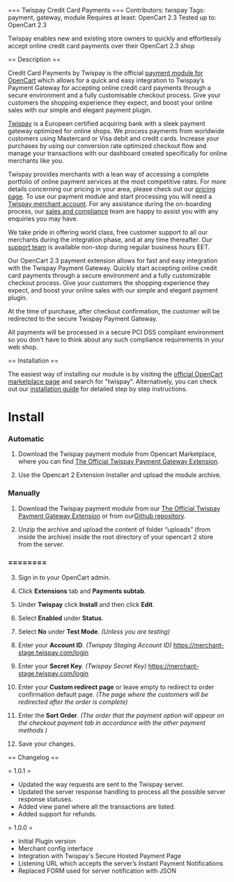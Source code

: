 === Twispay Credit Card Payments ===
Contributors: twispay
Tags: payment, gateway, module
Requires at least: OpenCart 2.3
Tested up to: OpenCart 2.3

Twispay enables new and existing store owners to quickly and effortlessly accept online credit card payments over their OpenCart 2.3 shop

== Description ==

Credit Card Payments by Twispay is the official [payment module for OpenCart](https://www.twispay.com/opencart) which allows for a quick and easy integration to Twispay’s Payment Gateway for accepting online credit card payments through a secure environment and a fully customisable checkout process. Give your customers the shopping experience they expect, and boost your online sales with our simple and elegant payment plugin.

[Twispay](https://www.twispay.com) is a European certified acquiring bank with a sleek payment gateway optimized for online shops. We process payments from worldwide customers using Mastercard or Visa debit and credit cards. Increase your purchases by using our conversion rate optimized checkout flow and manage your transactions with our dashboard created specifically for online merchants like you.

Twispay provides merchants with a lean way of accessing a complete portfolio of online payment services at the most competitive rates. For more details concerning our pricing in your area, please check out our [pricing page](https://www.twispay.com/prices). To use our payment module and start processing you will need a [Twispay merchant account](https://merchant-stage.twispay.com/register). For any assistance during the on-boarding process, our [sales and compliance](https://www.twispay.com/contact) team are happy to assist you with any enquiries you may have.

We take pride in offering world class, free customer support to all our merchants during the integration phase, and at any time thereafter. Our [support team](https://www.twispay.com/contact) is available non-stop during regular business hours EET.

Our OpenCart 2.3 payment extension allows for fast and easy integration with the Twispay Payment Gateway. Quickly start accepting online credit card payments through a secure environment and a fully customizable checkout process. Give your customers the shopping experience they expect, and boost your online sales with our simple and elegant payment plugin.

At the time of purchase, after checkout confirmation, the customer will be redirected to the secure Twispay Payment Gateway.

All payments will be processed in a secure PCI DSS compliant environment so you don't have to think about any such compliance requirements in your web shop.

== Installation ==

The easiest way of installing our module is by visiting the [official OpenCart marketplace page](https://www.opencart.com/index.php?route=marketplace/extension) and search for "twispay".
Alternatively, you can check out our [installation guide](https://cdn2.hubspot.net/hubfs/2889476/Files/Dev/PaymentModules/OpenCart/_openCartGuide-1.pdf) for detailed step by step instructions.

Install
=======

### Automatic
1. Download the Twispay payment module from Opencart Marketplace, where you can find [The Official Twispay Payment Gateway Extension](https://www.opencart.com/index.php?route=marketplace/extension/info&extension_id=31761&filter_member=twispay).

2. Use the Opencart 2 Extension Installer and upload the module archive.

### Manually
1. Download the Twispay payment module from our [The Official Twispay Payment Gateway Extension](https://www.opencart.com/index.php?route=marketplace/extension/info&extension_id=31761&filter_member=twispay) or from our[Github repository](https://github.com/Twispay/OpenCart2.3).

2. Unzip the archive and upload the content of folder “uploads” (from inside the archive) inside the root directory of your opencart 2 store from the server.

### ========

3. Sign in to your OpenCart admin.

4. Click **Extensions** tab and **Payments subtab**.

5. Under **Twispay** click **Install** and then click **Edit**.

6. Select **Enabled** under **Status**.

7. Select **No** under **Test Mode**. _(Unless you are testing)_

8. Enter your **Account ID**. _(Twispay Staging Account ID)_ https://merchant-stage.twispay.com/login

9. Enter your **Secret Key**. _(Twispay Secret Key)_ https://merchant-stage.twispay.com/login

10. Enter your **Custom redirect page** or leave empty to redirect to order confirmation default page. _(The page where the customers will be redirected after the order is complete)_

11. Enter the **Sort Order**. _(The order that the payment option will appear on the checkout payment tab in accordance with the other payment methods )_

12. Save your changes.

== Changelog ==

= 1.0.1 =
* Updated the way requests are sent to the Twispay server.
* Updated the server response handling to process all the possible server response statuses.
* Added view panel where all the transactions are listed.
* Added support for refunds.

= 1.0.0 =
* Initial Plugin version
* Merchant config interface
* Integration with Twispay's Secure Hosted Payment Page
* Listening URL which accepts the server’s Instant Payment Notifications
* Replaced FORM used for server notification with JSON
